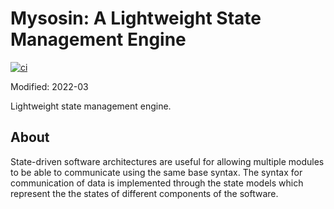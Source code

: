 # Mysosin: A Lightweight State Management Engine
[![ci](https://github.com/ztnel/myosin/actions/workflows/ci.yaml/badge.svg)](https://github.com/ztnel/myosin/actions/workflows/ci.yaml)

Modified: 2022-03

Lightweight state management engine.

## About
State-driven software architectures are useful for allowing multiple modules to be able to communicate using the same base syntax. The syntax for communication of data is implemented through the state models which represent the the states of different components of the software.
